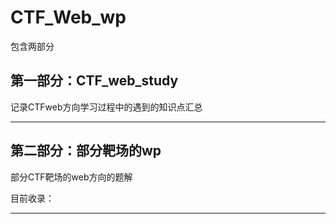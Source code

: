 # CTF_Web_wp

包含两部分

## 第一部分：CTF_web_study

[CTF_web_study]: CTF_web_study/CTF_web_study.md	"CTF_web_study"

记录CTFweb方向学习过程中的遇到的知识点汇总

***

## 第二部分：部分靶场的wp


部分CTF靶场的web方向的题解

目前收录：

[ctfshow—web入门]: CTFSHOW-WEB/CTFSHOW-WEB.md	"ctfshow—web入门"
[polarweb方向]: polar_web/polar_web.md	"polarweb方向"



****

